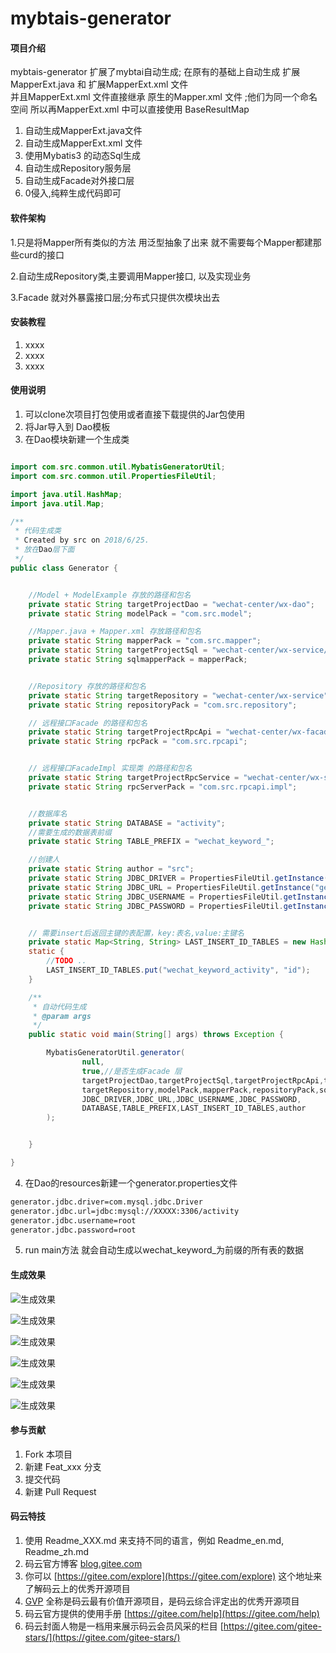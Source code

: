 # mybtais-generator

#### 项目介绍
mybtais-generator 扩展了mybtai自动生成;
在原有的基础上自动生成 扩展MapperExt.java 和 扩展MapperExt.xml 文件  
并且MapperExt.xml 文件直接继承 原生的Mapper.xml 文件 ;他们为同一个命名空间
所以再MapperExt.xml  中可以直接使用   BaseResultMap

1. 自动生成MapperExt.java文件
2. 自动生成MapperExt.xml 文件
3. 使用Mybatis3 的动态Sql生成
4. 自动生成Repository服务层
5. 自动生成Facade对外接口层
6. 0侵入,纯粹生成代码即可


#### 软件架构
1.只是将Mapper所有类似的方法 用泛型抽象了出来
就不需要每个Mapper都建那些curd的接口

2.自动生成Repository类,主要调用Mapper接口,
以及实现业务

3.Facade 就对外暴露接口层;分布式只提供次模块出去


#### 安装教程

1. xxxx
2. xxxx
3. xxxx

#### 使用说明

1. 可以clone次项目打包使用或者直接下载提供的Jar包使用
2. 将Jar导入到  Dao模板
3. 在Dao模块新建一个生成类


```java

import com.src.common.util.MybatisGeneratorUtil;
import com.src.common.util.PropertiesFileUtil;

import java.util.HashMap;
import java.util.Map;

/**
 * 代码生成类
 * Created by src on 2018/6/25.
 * 放在Dao层下面
 */
public class Generator {


	//Model + ModelExample 存放的路径和包名
	private static String targetProjectDao = "wechat-center/wx-dao";
	private static String modelPack = "com.src.model";

	//Mapper.java + Mapper.xml 存放路径和包名
	private static String mapperPack = "com.src.mapper";
	private static String targetProjectSql = "wechat-center/wx-service/src/main/resources/";
	private static String sqlmapperPack = mapperPack;


	//Repository 存放的路径和包名
	private static String targetRepository = "wechat-center/wx-service";
	private static String repositoryPack = "com.src.repository";

	// 远程接口Facade 的路径和包名
	private static String targetProjectRpcApi = "wechat-center/wx-facade";
	private static String rpcPack = "com.src.rpcapi";


	// 远程接口FacadeImpl 实现类 的路径和包名
	private static String targetProjectRpcService = "wechat-center/wx-service";
	private static String rpcServerPack = "com.src.rpcapi.impl";


	//数据库名
	private static String DATABASE = "activity";
	//需要生成的数据表前缀
	private static String TABLE_PREFIX = "wechat_keyword_";

	//创建人
	private static String author = "src";
	private static String JDBC_DRIVER = PropertiesFileUtil.getInstance("generator").get("generator.jdbc.driver");
	private static String JDBC_URL = PropertiesFileUtil.getInstance("generator").get("generator.jdbc.url");
	private static String JDBC_USERNAME = PropertiesFileUtil.getInstance("generator").get("generator.jdbc.username");
	private static String JDBC_PASSWORD = PropertiesFileUtil.getInstance("generator").get("generator.jdbc.password");


	// 需要insert后返回主键的表配置，key:表名,value:主键名
	private static Map<String, String> LAST_INSERT_ID_TABLES = new HashMap<>();
	static {
		//TODO ..
		LAST_INSERT_ID_TABLES.put("wechat_keyword_activity", "id");
	}

	/**
	 * 自动代码生成
	 * @param args
	 */
	public static void main(String[] args) throws Exception {

		MybatisGeneratorUtil.generator(
				null,
				true,//是否生成Facade 层
				targetProjectDao,targetProjectSql,targetProjectRpcApi,targetProjectRpcService,
				targetRepository,modelPack,mapperPack,repositoryPack,sqlmapperPack,rpcPack,rpcServerPack,
				JDBC_DRIVER,JDBC_URL,JDBC_USERNAME,JDBC_PASSWORD,
				DATABASE,TABLE_PREFIX,LAST_INSERT_ID_TABLES,author
		);


	}

}
```

4. 在Dao的resources新建一个generator.properties文件
```xml
generator.jdbc.driver=com.mysql.jdbc.Driver
generator.jdbc.url=jdbc:mysql://XXXXX:3306/activity
generator.jdbc.username=root
generator.jdbc.password=root
```

5. run main方法 就会自动生成以wechat_keyword_为前缀的所有表的数据

#### 生成效果
![生成效果](https://gitee.com/shirenchuang/mybtais-generator/raw/master/images/111.png)

![生成效果](https://gitee.com/shirenchuang/mybtais-generator/raw/master/images/222.png)

![生成效果](https://gitee.com/shirenchuang/mybtais-generator/raw/master/images/333.png)

![生成效果](https://gitee.com/shirenchuang/mybtais-generator/raw/master/images/444.png)

![生成效果](https://gitee.com/shirenchuang/mybtais-generator/raw/master/images/555.png)

![生成效果](https://gitee.com/shirenchuang/mybtais-generator/raw/master/images/666.png)




#### 参与贡献

1. Fork 本项目
2. 新建 Feat_xxx 分支
3. 提交代码
4. 新建 Pull Request


#### 码云特技

1. 使用 Readme\_XXX.md 来支持不同的语言，例如 Readme\_en.md, Readme\_zh.md
2. 码云官方博客 [blog.gitee.com](https://blog.gitee.com)
3. 你可以 [https://gitee.com/explore](https://gitee.com/explore) 这个地址来了解码云上的优秀开源项目
4. [GVP](https://gitee.com/gvp) 全称是码云最有价值开源项目，是码云综合评定出的优秀开源项目
5. 码云官方提供的使用手册 [https://gitee.com/help](https://gitee.com/help)
6. 码云封面人物是一档用来展示码云会员风采的栏目 [https://gitee.com/gitee-stars/](https://gitee.com/gitee-stars/)